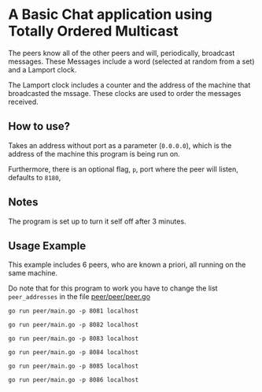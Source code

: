 #  A Basic Chat application using Totally Ordered Multicast

The peers know all of the other peers and will, periodically, broadcast messages.
These Messages include a word (selected at random from a set) and a Lamport clock.

The Lamport clock includes a counter and the address of the machine that broadcasted the mssage.
These clocks are used to order the messages received.

## How to use?

Takes an address without port as a parameter (`0.0.0.0`),
which is the address of the machine this program is being run on.

Furthermore, there is an optional flag, 
`p`, port where the peer will listen, defaults to `8180`,

## Notes

The program is set up to turn it self off after 3 minutes.

## Usage Example

This example includes 6 peers, who are known a priori, all running on the same machine.

Do note that for this program to work you have to change the list `peer_addresses` in the file [peer/peer/peer.go](./peer/peer/peer.go)

```go run peer/main.go -p 8081 localhost```

```go run peer/main.go -p 8082 localhost```

```go run peer/main.go -p 8083 localhost```

```go run peer/main.go -p 8084 localhost```

```go run peer/main.go -p 8085 localhost```

```go run peer/main.go -p 8086 localhost```

